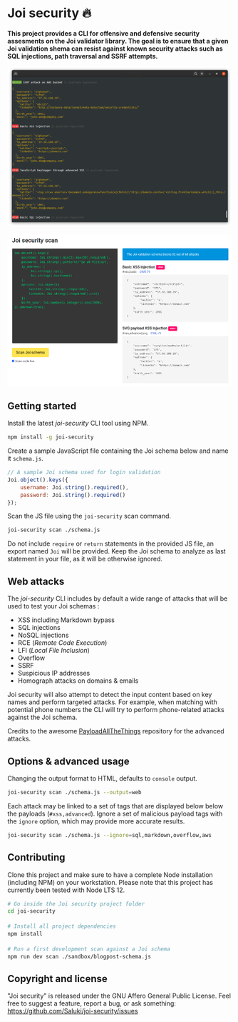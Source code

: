 # Joi security 🔥

**This project provides a CLI for offensive and defensive security assesments on the Joi validator library. The goal is to ensure that a given Joi validation shema can resist against known security attacks such as SQL injections, path traversal and SSRF attempts.**

<p align="center">
  <img src="https://raw.githubusercontent.com/Saluki/joi-security/master/docs/joi-security-results-v1.png">
</p>

<p align="center">
  <img src="https://raw.githubusercontent.com/Saluki/joi-security/master/docs/joi-security-web-v1.png">
</p>

## Getting started

Install the latest *joi-security* CLI tool using NPM.

```bash
npm install -g joi-security
```

Create a sample JavaScript file containing the Joi schema below and name it `schema.js`.

```js
// A sample Joi schema used for login validation
Joi.object().keys({
    username: Joi.string().required(),
    password: Joi.string().required()
});
```

Scan the JS file using the `joi-security` scan command.

```bash
joi-security scan ./schema.js
```

Do not include `require` or `return` statements in the provided JS file, an export named `Joi` will be provided. Keep the Joi schema to analyze as last statement in your file, as it will be otherwise ignored.

## Web attacks

The *joi-security* CLI includes by default a wide range of attacks that will be used to test your Joi schemas :

* XSS including Markdown bypass
* SQL injections
* NoSQL injections
* RCE (*Remote Code Execution*)
* LFI (*Local File Inclusion*)
* Overflow
* SSRF
* Suspicious IP addresses
* Homograph attacks on domains & emails

Joi security will also attempt to detect the input content based on key names and perform targeted attacks. For example, when matching with potential phone numbers the CLI will try to perform phone-related attacks against the Joi schema.

Credits to the awesome [PayloadAllTheThings](https://github.com/swisskyrepo/PayloadsAllTheThings/) repository for the advanced attacks.

## Options & advanced usage

Changing the output format to HTML, defaults to `console` output.

```bash
joi-security scan ./schema.js --output=web
```

Each attack may be linked to a set of tags that are displayed below below the payloads (`#xss,advanced`). Ignore a set of malicious payload tags with the `ignore` option, which may provide more accurate results.

```bash
joi-security scan ./schema.js --ignore=sql,markdown,overflow,aws
```

## Contributing

Clone this project and make sure to have a complete Node installation (including NPM) on your workstation. Please note that this project has currently been tested with Node LTS 12.

```bash
# Go inside the Joi security project folder
cd joi-security

# Install all project dependencies
npm install

# Run a first development scan against a Joi schema
npm run dev scan ./sandbox/blogpost-schema.js
```

## Copyright and license

"Joi security" is released under the GNU Affero General Public License. Feel free to suggest a feature, report a bug, or ask something: https://github.com/Saluki/joi-security/issues
